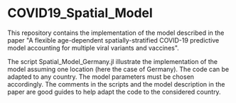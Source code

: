 # COVID19_Spatial_Model
This repository contains the implementation of the model described in the paper "A flexible age-dependent spatially-stratified COVID-19 predictive model accounting for multiple viral variants and vaccines". 

The script Spatial_Model_Germany.jl illustrate the implementation of the model assuming one location (here the case of Germany). The code can be adapted to any country. The model parameters must be chosen accordingly. The comments in the scripts and the model description in the paper are good guides to help adapt the code to the considered country.
